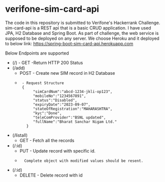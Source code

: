 # verifone-sim-card-api

The code in this repository is submitted to Verifone's Hackerrank Challenge. sim-card-api is a REST api that is a basic CRUD application. 
I have used JPA, H2 Database and Spring Boot.
As part of challenge, the web service is supposed to be deployed on any server. We choose Heroku and it deployed to below link:
https://spring-boot-sim-card-api.herokuapp.com

Below Endpoints are supported
* (/) - GET -Return HTTP 200 Status
* (/add) 
  * POST - Create new SIM record in H2 Database
  *      - Request Structure
         {
              "simCardNum":"abcd-1234-jkli-op123",
              "mobileNo":"1234567891",
              "status":"Disabled",
              "expiryDate":"2023-09-07",
              "stateOfRegistration":"MAHARASHTRA",
              "kyc":"Done",
              "teleComProvider":"BSNL updated",
              "fullName":"Bharat Sanchar Nigam Ltd."
           }
* (/listall)
  * GET - Fetch all the records 
* (/:id) 
  * PUT - Update record with specific id.
  *       Complete object with modified values should be resent.
* (/:id)
  * DELETE - Delete record with id




